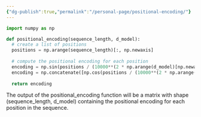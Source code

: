 ```yaml
---
{"dg-publish":true,"permalink":"/personal-page/positional-encoding/"}
---
```


```python
import numpy as np

def positional_encoding(sequence_length, d_model):
  # create a list of positions
  positions = np.arange(sequence_length)[:, np.newaxis]
  
  # compute the positional encoding for each position
  encoding = np.sin(positions / (10000**(2 * np.arange(d_model)[np.newaxis, :] / d_model)))
  encoding = np.concatenate([np.cos(positions / (10000**(2 * np.arange(d_model)[np.newaxis, :] / d_model))), encoding], axis=-1)
  
  return encoding

```

The output of the positional_encoding function will be a matrix with shape (sequence_length, d_model) containing the positional encoding for each position in the sequence.

